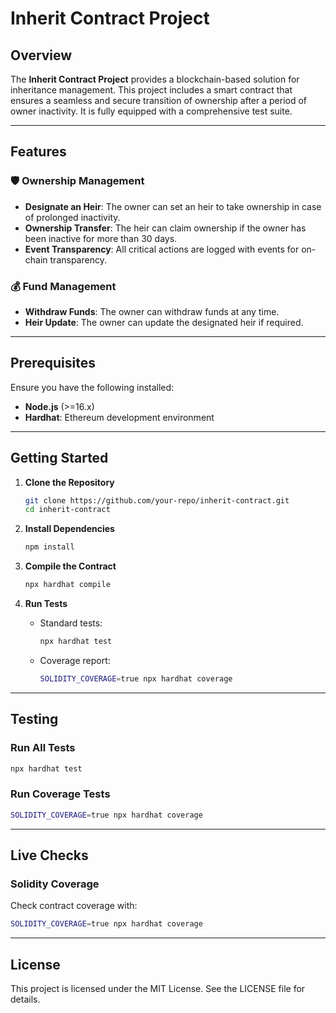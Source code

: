 # Inherit Contract Project

## Overview

The **Inherit Contract Project** provides a blockchain-based solution for inheritance management. This project includes a smart contract that ensures a seamless and secure transition of ownership after a period of owner inactivity. It is fully equipped with a comprehensive test suite.

---

## Features

### 🛡️ Ownership Management

- **Designate an Heir**: The owner can set an heir to take ownership in case of prolonged inactivity.
- **Ownership Transfer**: The heir can claim ownership if the owner has been inactive for more than 30 days.
- **Event Transparency**: All critical actions are logged with events for on-chain transparency.

### 💰 Fund Management

- **Withdraw Funds**: The owner can withdraw funds at any time.
- **Heir Update**: The owner can update the designated heir if required.

---

## Prerequisites

Ensure you have the following installed:

- **Node.js** (>=16.x)
- **Hardhat**: Ethereum development environment

---

## Getting Started

1. **Clone the Repository**

   ```bash
   git clone https://github.com/your-repo/inherit-contract.git
   cd inherit-contract
   ```

2. **Install Dependencies**

   ```bash
   npm install
   ```

3. **Compile the Contract**

   ```bash
   npx hardhat compile
   ```

4. **Run Tests**
   - Standard tests:

     ```bash
     npx hardhat test
     ```

   - Coverage report:

     ```bash
     SOLIDITY_COVERAGE=true npx hardhat coverage
     ```

---

## Testing

### Run All Tests

```bash
npx hardhat test
```

### Run Coverage Tests

```bash
SOLIDITY_COVERAGE=true npx hardhat coverage
```

---

## Live Checks

### Solidity Coverage

Check contract coverage with:

```bash
SOLIDITY_COVERAGE=true npx hardhat coverage
```

---

## License

This project is licensed under the MIT License. See the LICENSE file for details.
